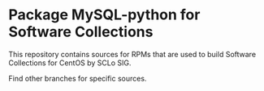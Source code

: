 # Package MySQL-python for Software Collections

This repository contains sources for RPMs that are used
to build Software Collections for CentOS by SCLo SIG.

Find other branches for specific sources.
